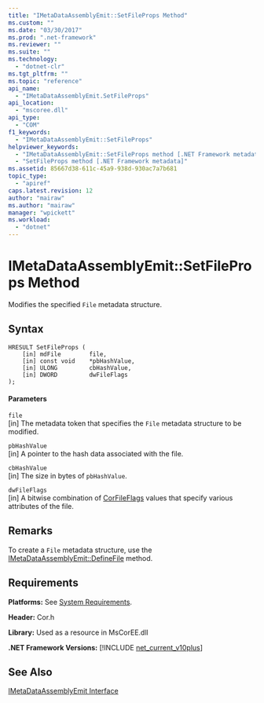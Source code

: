 ```yaml
---
title: "IMetaDataAssemblyEmit::SetFileProps Method"
ms.custom: ""
ms.date: "03/30/2017"
ms.prod: ".net-framework"
ms.reviewer: ""
ms.suite: ""
ms.technology: 
  - "dotnet-clr"
ms.tgt_pltfrm: ""
ms.topic: "reference"
api_name: 
  - "IMetaDataAssemblyEmit.SetFileProps"
api_location: 
  - "mscoree.dll"
api_type: 
  - "COM"
f1_keywords: 
  - "IMetaDataAssemblyEmit::SetFileProps"
helpviewer_keywords: 
  - "IMetaDataAssemblyEmit::SetFileProps method [.NET Framework metadata]"
  - "SetFileProps method [.NET Framework metadata]"
ms.assetid: 85667d38-611c-45a9-938d-930ac7a7b681
topic_type: 
  - "apiref"
caps.latest.revision: 12
author: "mairaw"
ms.author: "mairaw"
manager: "wpickett"
ms.workload: 
  - "dotnet"
---
```

# IMetaDataAssemblyEmit::SetFileProps Method
Modifies the specified `File` metadata structure.  
  
## Syntax  
  
```  
HRESULT SetFileProps (  
    [in] mdFile        file,  
    [in] const void    *pbHashValue,   
    [in] ULONG         cbHashValue,  
    [in] DWORD         dwFileFlags  
);  
```  
  
#### Parameters  
 `file`  
 [in] The metadata token that specifies the `File` metadata structure to be modified.  
  
 `pbHashValue`  
 [in] A pointer to the hash data associated with the file.  
  
 `cbHashValue`  
 [in] The size in bytes of `pbHashValue`.  
  
 `dwFileFlags`  
 [in] A bitwise combination of [CorFileFlags](../../../../docs/framework/unmanaged-api/metadata/corfileflags-enumeration.md) values that specify various attributes of the file.  
  
## Remarks  
 To create a `File` metadata structure, use the [IMetaDataAssemblyEmit::DefineFile](../../../../docs/framework/unmanaged-api/metadata/imetadataassemblyemit-definefile-method.md) method.  
  
## Requirements  
 **Platforms:** See [System Requirements](../../../../docs/framework/get-started/system-requirements.md).  
  
 **Header:** Cor.h  
  
 **Library:** Used as a resource in MsCorEE.dll  
  
 **.NET Framework Versions:** [!INCLUDE [net_current_v10plus](../../../../includes/net-current-v10plus-md.md)]  
  
## See Also  
 [IMetaDataAssemblyEmit Interface](../../../../docs/framework/unmanaged-api/metadata/imetadataassemblyemit-interface.md)
